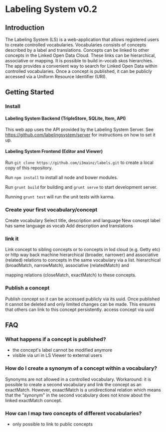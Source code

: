 # Labeling System v0.2

## Introduction
The Labeling System (LS) is a web-application that allows registered users to create controlled vocabularies. Vocabularies consists of concepts described by a label and translations. Concepts can be linked to other concepts in the Linked Open Data Cloud. These links can be hierarchical, associative or mapping. It is possible to build in-vocab skos hierarchies. The app provides a convenient way to search for Linked Open Data within controlled vocabularies. Once a concept is published, it can be publicly accessed via a Uniform Resource Identifier (URI).

## Getting Started

### Install
#### Labeling System Backend (TripleStore, SQLite, Item, API)
This web app uses the API provided by the Labeling System Server. See https://github.com/labelingsystem/server for instructions on how to set it up.

#### Labeling System Frontend (Editor and Viewer)
Run `git clone https://github.com/i3mainz/labels.git` to create a local copy of this repository.

Run `npm install` to install all node and bower modules.

Run `grunt build` for building and `grunt serve` to start development server.

Running `grunt test` will run the unit tests with karma.


### Create your first vocabulary/concept
Create vocabulary
Select title, description and language
New concept label has same language as vocab
Add description and translations

### link it
Link concept to sibling concepts or to concepts in lod cloud (e.g. Getty etc) or http way back machine
hierarchical (broader, narrower) and associative (related) relations to concepts in the same vocabulary via a list.
hierarchical (broadMatch, narrowMatch), associative (relatedMatch) and

mapping relations (closeMatch, exactMatch) to these concepts.

### Publish a concept
Publish concept so it can be accessed publicly via its uuid.
Once published it cannot be deleted and only limited changes can be made. This ensures that others can link to this concept persistently.
access concept via uuid

## FAQ
### What happens if a concept is published?
- the concept's label cannot be modified anymore
- visible via uri in LS Viewer to external users

### How do I create a synonym of a concept within a vocabulary?
Synonyms are not allowed in a controlled vocabulary. Workaround: it is possible to create a second vocabulary and link the concept as an exactMatch. However, exaactMatch is a unidirectional relation which means that the "synonym" in the second vocabulary does not know about the linked exactMatch concept.

### How can I map two concepts of different vocabularies?
- only possible to link to public concepts
